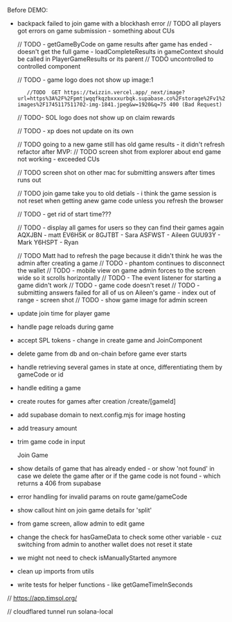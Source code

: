 Before DEMO:

- backpack failed to join game with a blockhash error
  // TODO all players got errors on game submission - something about CUs

  // TODO - getGameByCode on game results after game has ended - doesn't get the full game - loadCompleteResults in gameContext should be called in PlayerGameResults or its parent
  // TODO uncontrolled to controlled component

  // TODO - game logo does not show up image:1

         //TODO  GET https://twizzin.vercel.app/_next/image?url=https%3A%2F%2Fpmtjwqqfkqzbxxxurbqk.supabase.co%2Fstorage%2Fv1%2Fobject%2Fpublic%2Fgame-images%2F1745117511702-img-1841.jpeg&w=1920&q=75 400 (Bad Request)

  // TODO- SOL logo does not show up on claim rewards

  // TODO - xp does not update on its own

  // TODO going to a new game still has old game results - it didn't refresh
  refactor after MVP:
  // TODO screen shot from explorer about end game not working - exceeded CUs

  // TODO screen shot on other mac for submitting answers after times runs out

  // TODO join game take you to old detials - i think the game session is not reset when getting anew game code unless you refresh the browser

  // TODO - get rid of start time???

  // TODO - display all games for users so they can find their games again
  AQXJBN - matt
  EV6H5K or 8GJTBT - Sara
  ASFWST - Aileen
  GUU93Y - Mark
  Y6HSPT - Ryan

  // TODO Matt had to refresh the page because it didn't think he was the admin after creating a game
  // TODO - phantom continues to disconnect the wallet
  // TODO - mobile view on game admin forces to the screen wide so it scrolls horizontally
  // TODO - The event listener for starting a game didn't work
  // TODO - game code doesn't reset
  // TODO - submitting answers failed for all of us on Aileen's game - index out of range - screen shot
  // TODO - show game image for admin screen

- update join time for player game
- handle page reloads during game
- accept SPL tokens - change in create game and JoinComponent
- delete game from db and on-chain before game ever starts
- handle retrieving several games in state at once, differentiating them by gameCode or id
- handle editing a game
- create routes for games after creation /create/[gameId]
- add supabase domain to next.config.mjs for image hosting
- add treasury amount
- trim game code in input

  Join Game

- show details of game that has already ended - or show 'not found' in case we delete the game after or if the game code is not found - which returns a 406 from supabase
- error handling for invalid params on route game/gameCode
- show callout hint on join game details for 'split'
- from game screen, allow admin to edit game
- change the check for hasGameData to check some other variable - cuz switching from admin to another wallet does not reset it state
- we might not need to check isManuallyStarted anymore

- clean up imports from utils

- write tests for helper functions - like getGameTimeInSeconds

// https://app.timsol.org/

// cloudflared tunnel run solana-local
